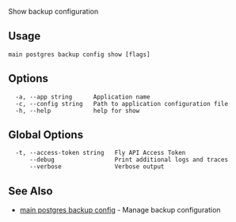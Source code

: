 Show backup configuration


## Usage
~~~
main postgres backup config show [flags]
~~~

## Options

~~~
  -a, --app string      Application name
  -c, --config string   Path to application configuration file
  -h, --help            help for show
~~~

## Global Options

~~~
  -t, --access-token string   Fly API Access Token
      --debug                 Print additional logs and traces
      --verbose               Verbose output
~~~

## See Also

* [main postgres backup config](/docs/flyctl/main-postgres-backup-config/)	 - Manage backup configuration

